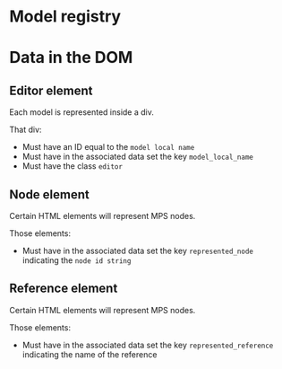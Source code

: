# Model registry

# Data in the DOM

## Editor element

Each model is represented inside a div.

That div:

* Must have an ID equal to the `model local name`
* Must have in the associated data set the key `model_local_name` 
* Must have the class `editor`

## Node element

Certain HTML elements will represent MPS nodes. 

Those elements:

* Must have in the associated data set the key `represented_node` indicating the `node id string`

## Reference element

Certain HTML elements will represent MPS nodes. 

Those elements:

* Must have in the associated data set the key `represented_reference` indicating the name of the reference
